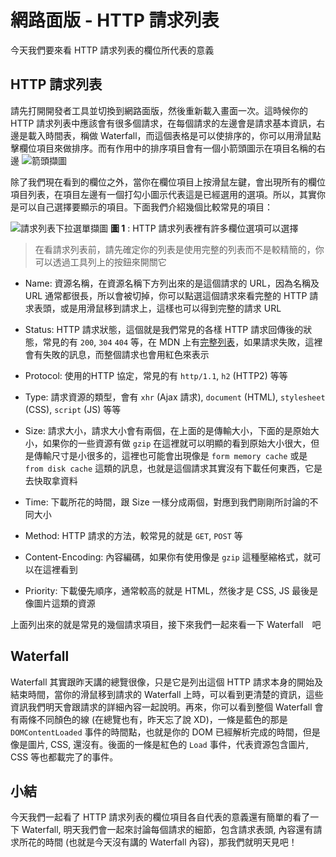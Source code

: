 # 網路面版 - HTTP 請求列表
今天我們要來看 HTTP 請求列表的欄位所代表的意義

## HTTP 請求列表
請先打開開發者工具並切換到網路面版，然後重新載入畫面一次。這時候你的 HTTP 請求列表中應該會有很多個請求，在每個請求的左邊會是請求基本資訊，右邊是載入時間表，稱做 Waterfall，而這個表格是可以使排序的，你可以用滑鼠點擊欄位項目來做排序。而有作用中的排序項目會有一個小箭頭圖示在項目名稱的右邊 ![箭頭擷圖](https://www.dropbox.com/s/wj0cjpi88mbmcs8/arrow.jpg?raw=1)


除了我們現在看到的欄位之外，當你在欄位項目上按滑鼠左鍵，會出現所有的欄位項目列表，在項目左邊有一個打勾小圖示代表這是已經選用的選項。所以，其實你是可以自己選擇要顯示的項目。下面我們介紹幾個比較常見的項目：

![請求列表下拉選單擷圖](https://www.dropbox.com/s/mggr2oqavmii94z/dropdown.jpg?raw=1)
**圖 1** : HTTP 請求列表裡有許多欄位選項可以選擇

> 在看請求列表前，請先確定你的列表是使用完整的列表而不是較精簡的，你可以透過工具列上的按鈕來開關它

- Name: 資源名稱，在資源名稱下方列出來的是這個請求的 URL，因為名稱及 URL 通常都很長，所以會被切掉，你可以點選這個請求來看完整的 HTTP 請求表頭，或是用滑鼠移到請求上，這樣也可以得到完整的請求 URL

- Status: HTTP 請求狀態，這個就是我們常見的各樣 HTTP 請求回傳後的狀態，常見的有 `200`, `304` `404` 等，在 MDN 上有[完整列表](https://developer.mozilla.org/zh-TW/docs/Web/HTTP/Status)，如果請求失敗，這裡會有失敗的訊息，而整個請求也會用紅色來表示

- Protocol: 使用的HTTP 協定，常見的有 `http/1.1`, `h2` (HTTP2) 等等

- Type: 請求資源的類型，會有 `xhr` (Ajax 請求), `document` (HTML), `stylesheet` (CSS), `script` (JS) 等等

- Size: 請求大小，請求大小會有兩個，在上面的是傳輸大小，下面的是原始大小，如果你的一些資源有做 `gzip` 在這裡就可以明顯的看到原始大小很大，但是傳輸尺寸是小很多的，這裡也可能會出現像是 `form memory cache` 或是 `from disk cache` 這類的訊息，也就是這個請求其實沒有下載任何東西，它是去快取拿資料

- Time: 下載所花的時間，跟 Size 一樣分成兩個，對應到我們剛剛所討論的不同大小

- Method: HTTP 請求的方法，較常見的就是 `GET`, `POST` 等

- Content-Encoding: 內容編碼，如果你有使用像是 `gzip` 這種壓縮格式，就可以在這裡看到

- Priority: 下載優先順序，通常較高的就是 HTML，然後才是 CSS, JS 最後是像圖片這類的資源

上面列出來的就是常見的幾個請求項目，接下來我們一起來看一下 Waterfall　吧

## Waterfall
Waterfall 其實跟昨天講的總覽很像，只是它是列出這個 HTTP 請求本身的開始及結束時間，當你的滑鼠移到請求的 Waterfall 上時，可以看到更清楚的資訊，這些資訊我們明天會跟請求的詳細內容一起說明。再來，你可以看到整個 Waterfall 會有兩條不同顏色的線 (在總覽也有，昨天忘了說 XD)，一條是藍色的那是 `DOMContentLoaded` 事件的時間點，也就是你的 DOM 已經解析完成的時間，但是像是圖片, CSS, 還沒有。後面的一條是紅色的 `Load` 事件，代表資源包含圖片, CSS 等也都載完了的事件。 

## 小結
今天我們一起看了 HTTP 請求列表的欄位項目各自代表的意義還有簡單的看了一下 Waterfall, 明天我們會一起來討論每個請求的細節，包含請求表頭, 內容還有請求所花的時間 (也就是今天沒有講的 Waterfall 內容)，那我們就明天見吧！
